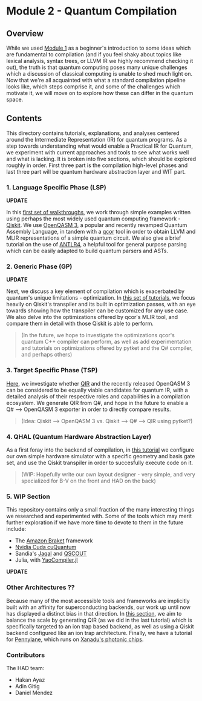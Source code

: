 # Module 2 - Quantum Compilation

## Overview

While we used [Module 1](../Module%201/) as a beginner's introduction to some ideas which are fundamental to compilation (and if you feel shaky about topics like lexical analysis, syntax trees, or LLVM IR we highly recommend checking it out), the truth is that quantum computing poses many unique challenges which a discussion of classical computing is unable to shed much light on. Now that we're all acquainted with what a standard compilation pipeline looks like, which steps comprise it, and some of the challenges which motivate it, we will move on to explore how these can differ in the quantum space.

## Contents

This directory contains tutorials, explanations, and analyses centered around the Intermediate Representation (IR) for quantum programs. As a step towards understanding what would enable a Practical IR for Quantum, we experiment with current approaches and tools to see what works well and what is lacking. It is broken into five sections, which should be explored roughly in order. First three part is the compilation high-level phases and last three part will be quantum hardware abstraction layer and WIT part.

### 1. Language Specific Phase (LSP)

**UPDATE**

In this [first set of walkthroughs](1_Intro_Quantum_Parsers_and_ASTs), we work through simple examples written using perhaps the most widely used quantum computing framework - [Qiskit](https://qiskit.org/). We use [OpenQASM 3](https://github.com/openqasm/openqasm), a popular and recently revamped Quantum Assembly Language, in tandem with a [qcor](https://qcor.ornl.gov/) tool in order to obtain LLVM and MLIR representations of a simple quantum circuit. We also give a brief tutorial on the use of [ANTLR4](https://www.antlr.org/), a helpful tool for general purpose parsing which can be easily adapted to build quantum parsers and ASTs.

### 2. Generic Phase (GP)

**UPDATE**

Next, we discuss a key element of compilation which is exacerbated by quantum's unique limitations - optimization. In [this set of tutorials](2_Transpilation_and_Optimization), we focus heavily on Qiskit's transpiler and its built in optimization passes, with an eye towards showing how the transpiler can be customized for any use case. We also delve into the optimizations offered by qcor's MLIR tool, and compare them in detail with those Qiskit is able to perform.

> (In the future, we hope to investigate the optimizations qcor's quantum C++ compiler can perform, as well as add experimentation and tutorials on optimizations offered by pytket and the Q# compiler, and perhaps others)

### 3. Target Specific Phase (TSP)

[Here](3_IR_Analysis), we investigate whether [QIR](https://devblogs.microsoft.com/qsharp/introducing-quantum-intermediate-representation-qir/) and the recently released OpenQASM 3 can be considered to be equally viable candidates for quantum IR, with a detailed analysis of their respective roles and capabilities in a compilation ecosystem. We generate QIR from Q#, and hope in the future to enable a Q# --> OpenQASM 3 exporter in order to directly compare results.

> (Idea: Qiskit --> OpenQASM 3 vs. Qiskit --> Q# --> QIR using pytket?)

### 4. QHAL (Quantum Hardware Abstraction Layer)

As a first foray into the backend of compilation, in [this tutorial](5_QHAL_HAD_Backend) we configure our own simple hardware simulator with a specific geometry and basis gate set, and use the Qiskit transpiler in order to succesfully execute code on it.

> (WIP: Hopefully write our own layout designer - very simple, and very specialized for B-V on the front and HAD on the back)

### 5. WIP Section

This repository contains only a small fraction of the many interesting things we researched and experimented with. Some of the tools which may merit further exploration if we have more time to devote to them in the future include:

+ The [Amazon Braket](https://aws.amazon.com/braket/) framework
+ [Nvidia Cuda cuQuantum](https://docs.nvidia.com/cuda/cuquantum/index.html)
+ Sandia's [Jaqal](https://www.sandia.gov/quantum/quantum-information-sciences/projects/qscout-jaqal/) and [QSCOUT](https://www.sandia.gov/quantum/quantum-information-sciences/projects/qscout/)
+ Julia, with [YaoCompiler.jl](https://docs.juliahub.com/YaoCompiler/sOP81/0.2.0/)

**UPDATE**

### Other Architectures ??

Because many of the most accessible tools and frameworks are implicitly built with an affinity for superconducting backends, our work up until now has displayed a distinct bias in that direction. In [this section](4_Other_Architectures), we aim to balance the scale by generating QIR (as we did in the last tutorial) which is specifically targeted to an ion trap based backend, as well as using a Qiskit backend configured like an ion trap architecture. Finally, we have a tutorial for [Pennylane](https://pennylane.ai/), which runs on [Xanadu's photonic chips](https://xanadu.ai/photonics).

### Contributors

The HAD team:

+ Hakan Ayaz
+ Adin Gitig
+ Daniel Mendez
